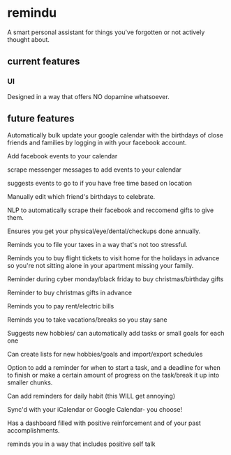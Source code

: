 # remindu
A smart personal assistant for things you've forgotten or not actively thought about.

## current features

### UI
Designed in a way that offers NO dopamine whatsoever.

## future features 

Automatically bulk update your google calendar with the birthdays of close friends and families by logging in with your facebook account.

Add facebook events to your calendar

scrape messenger messages to add events to your calendar

suggests events to go to if you have free time based on location

Manually edit which friend's birthdays to celebrate.

NLP to automatically scrape their facebook and reccomend gifts to give them.

Ensures you get your physical/eye/dental/checkups done annually.

Reminds you to file your taxes in a way that's not too stressful.

Reminds you to buy flight tickets to visit home for the holidays in advance so you're not sitting alone in your apartment missing your family.

Reminder during cyber monday/black friday to buy christmas/birthday gifts

Reminder to buy christmas gifts in advance

Reminds you to pay rent/electric bills

Reminds you to take vacations/breaks so you stay sane

Suggests new hobbies/ can automatically add tasks or small goals for each one

Can create lists for new hobbies/goals and import/export schedules

Option to add a reminder for when to start a task, and a deadline for when to finish or make a certain amount of progress on the task/break it up into smaller chunks. 

Can add reminders for daily habit (this WILL get annoying)

Sync'd with your iCalendar or Google Calendar- you choose!

Has a dashboard filled with positive reinforcement and of your past accomplishments.

reminds you in a way that includes positive self talk






